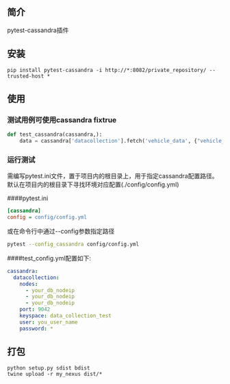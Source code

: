 ## 简介
pytest-cassandra插件
## 安装

`pip install pytest-cassandra -i http://*:8082/private_repository/ --trusted-host *`

## 使用
### 测试用例可使用cassandra fixtrue

```python
def test_cassandra(cassandra,):
    data = cassandra['datacollection'].fetch('vehicle_data', {"vehicle_id": '74361e94a61846e2a690d2e2a9bf591d', "sample_date": '2019-10', "msg_type": 'instant_status_resp'})
```
### 运行测试
需编写pytest.ini文件，置于项目内的根目录上，用于指定cassandra配置路径。
默认在项目内的根目录下寻找环境对应配置(./config/config.yml)

####pytest.ini
```ini
[cassandra]
config = config/config.yml
```
或在命令行中通过--config参数指定路径
```bash
pytest --config_cassandra config/config.yml
```
####test_config.yml配置如下:
```yaml
cassandra:
  datacollection:
    nodes:
      - your_db_nodeip
      - your_db_nodeip
      - your_db_nodeip
    port: 9042
    keyspace: data_collection_test
    user: you_user_name
    password: *
```
## 打包
`python setup.py sdist bdist`  
`twine upload -r my_nexus dist/*`